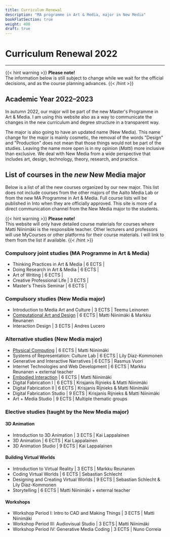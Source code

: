 ```yaml
---
title: Curriculum Renewal
description: "MA programme in Art & Media, major in New Media"
bookFlatSection: true
weight: 400
draft: true
---
```


# Curriculum Renewal 2022

---

{{< hint warning >}}
**Please note!**  
The information below is still subject to change while we wait for the official decisions, and as the course planning advances.
{{< /hint >}}

## Academic Year 2022–2023

In autumn 2022, our major will be part of the new Master's Programme in Art & Media. I am using this website also as a way to communicate the changes in the new curriculum and degree structure in a transparent way.

The major is also going to have an updated name (New Media). This name change for the major is mainly cosmetic, the removal of the words "Design" and "Production" does not mean that those things would not be part of the studies. Leaving the name more open is in my opinion (*Matti*) more inclusive than exclusive. We deal with New Media from a wide perspective that includes art, design, technology, theory, research, and practice.

## List of courses in the *new* New Media major

Below is a list of all the new courses organized by our new major. This list does not include courses from the other majors of the Aalto Media Lab or from the new MA Programme in Art & Media. Full course lists will be published in Into when they are officially approved. This site is more of a direct communication channel from the New Media major to the students.

{{< hint warning >}}
**Please note!**  
This website will only have detailed course materials for courses where Matti Niinimäki is the responsible teacher. Other lecturers and professors will use MyCourses or other platforms for their course materials. I will link to them from the list if available.
{{< /hint >}}

### Compulsory joint studies (MA Programme in Art & Media)

- Thinking Practices in Art & Media \| 6 ECTS \|
- Doing Research in Art & Media \| 6 ECTS \|
- Art of Writing \| 6 ECTS \|
- Creative Professional Life \| 3 ECTS \|
- Master's Thesis Seminar \| 6 ECTS \|

### Compulsory studies (New Media major)

- Introduction to Media Art and Culture \| 3 ECTS \| Teemu Leinonen
- [Computational Art and Design](/courses/computational-art-and-design/_index.md) \| 6 ECTS \| Matti Niinimäki & Markku Reunanen
- Interaction Design \| 3 ECTS \| Andres Lucero

### Alternative studies (New Media major)

- [Physical Computing](/courses/physical-computing/_index.md) \| 6 ECTS \| Matti Niinimäki
- Systems of Representation: Culture Lab \| 6 ECTS \| Lily Diaz-Kommonen
- Generative and Interactive Narratives \| 6 ECTS \| Rasmus Vuori
- Internet Technologies and Web Development \| 6 ECTS \| Markku Reunanen + external teacher
- [Embodied Interaction](/courses/embodied-interaction/_index.md) \| 6 ECTS \| Matti Niinimäki
- Digital Fabrication I \| 6 ECTS \| Krisjanis Rijnieks & Matti Niinimäki
- Digital Fabrication II \| 6 ECTS \| Krisjanis Rijnieks & Matti Niinimäki
- Digital Fabrication Studio \| 9 ECTS \| Krisjanis Rijnieks & Matti Niinimäki
- Art + Media Studio \| 9 ECTS \| Multiple thematic groups

### Elective studies (taught by the New Media major)

#### 3D Animation

- Introduction to 3D Animation \| 3 ECTS \| Kai Lappalainen
- 3D Animation \| 6 ECTS \| Kai Lappalainen
- 3D Animation Studio \| 9 ECTS \| Kai Lappalainen

#### Building Virtual Worlds

- Introduction to Virtual Reality \| 3 ECTS \| Markku Reunanen
- Coding Virtual Worlds \| 6 ECTS \| Sebastian Schlecht
- Designing and Creating Virtual Worlds \| 9 ECTS \| Sebastian Schlecht & Lily Diaz-Kommonen
- Storytelling \| 6 ECTS \| Matti Niinimäki + external teacher

#### Workshops

- Workshop Period I: Intro to CAD and Making Things \| 3 ECTS \| Matti Niinimäki
- Workshop Period III: Audiovisual Studio \| 3 ECTS \| Matti Niinimäki
- Workshop Period IV: Generative Media Coding \| 3 ECTS \| Nuno Correia